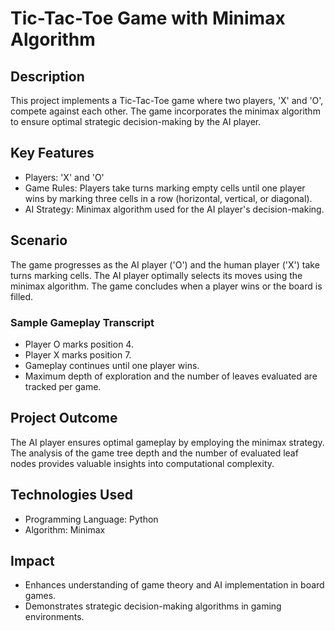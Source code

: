 # Tic-Tac-Toe Game with Minimax Algorithm

## Description
This project implements a Tic-Tac-Toe game where two players, 'X' and 'O', compete against each other. The game incorporates the minimax algorithm to ensure optimal strategic decision-making by the AI player.

## Key Features
- Players: 'X' and 'O'
- Game Rules: Players take turns marking empty cells until one player wins by marking three cells in a row (horizontal, vertical, or diagonal).
- AI Strategy: Minimax algorithm used for the AI player's decision-making.

## Scenario
The game progresses as the AI player ('O') and the human player ('X') take turns marking cells. The AI player optimally selects its moves using the minimax algorithm. The game concludes when a player wins or the board is filled.

### Sample Gameplay Transcript
- Player O marks position 4.
- Player X marks position 7.
- Gameplay continues until one player wins.
- Maximum depth of exploration and the number of leaves evaluated are tracked per game.

## Project Outcome
The AI player ensures optimal gameplay by employing the minimax strategy. The analysis of the game tree depth and the number of evaluated leaf nodes provides valuable insights into computational complexity.

## Technologies Used
- Programming Language: Python
- Algorithm: Minimax

## Impact
- Enhances understanding of game theory and AI implementation in board games.
- Demonstrates strategic decision-making algorithms in gaming environments.

